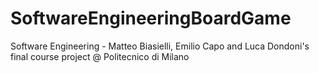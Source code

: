 # SoftwareEngineeringBoardGame
Software Engineering - Matteo Biasielli, Emilio Capo and Luca Dondoni's final course project @ Politecnico di Milano
